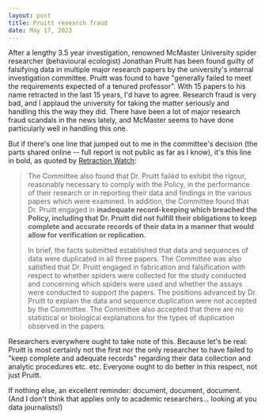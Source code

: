 ```yaml
---
layout: post
title: Pruitt research fraud
date: May 17, 2023
---
```


After a lengthy 3.5 year investigation, renowned McMaster University spider researcher (behavioural ecologist) Jonathan Pruitt has been found guilty of falsifying data in multiple major research papers by the university's internal investigation committee. Pruitt was found to have "generally failed to meet the requirements expected of a tenured professor". With 15 papers to his name retracted in the last 15 years, I'd have to agree. Research fraud is very bad, and I applaud the university for taking the matter seriously and handling this the way they did. There have been a lot of major research fraud scandals in the news lately, and McMaster seems to have done particularly well in handling this one.

But if there's one line that jumped out to me in the committee's decision (the parts shared online -- full report is not public as far as I know), it's this line in bold, as quoted by [Retraction Watch](https://retractionwatch.com/2023/05/10/spider-researcher-jonathan-pruitt-faked-data-in-multiple-papers-university-finds/):

> The Committee also found that Dr. Pruitt failed to exhibit the rigour, reasonably necessary to comply with the Policy, in the performance of their research or in reporting their data and findings in the various papers which were examined. In addition, the Committee found that Dr. Pruitt engaged in **inadequate record-keeping which breached the Policy, including that Dr. Pruitt did not fulfill their obligations to keep complete and accurate records of their data in a manner that would allow for verification or replication.**
>
> In brief, the facts submitted established that data and sequences of data were duplicated in all three papers. The Committee was also satisfied that Dr. Pruitt engaged in fabrication and falsification with respect to whether spiders were collected for the study conducted and concerning which spiders were used and whether the assays were conducted to support the papers. The positions advanced by Dr. Pruitt to explain the data and sequence duplication were not accepted by the Committee. The Committee also accepted that there are no statistical or biological explanations for the types of duplication observed in the papers.

Researchers everywhere ought to take note of this. Because let's be real: Pruitt is most certainly not the first nor the only researcher to have failed to "keep complete and adequate records" regarding their data collection and analytic procedures etc. etc. Everyone ought to do better in this respect, not just Pruitt. 

If nothing else, an excellent reminder: document, document, document. (And I don't think that applies only to academic researchers... looking at you data journalists!)





